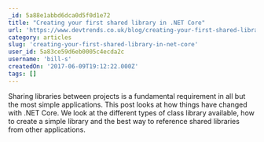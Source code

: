 ```yaml
---
_id: 5a88e1abbd6dca0d5f0d1e72
title: "Creating your first shared library in .NET Core"
url: 'https://www.devtrends.co.uk/blog/creating-your-first-shared-library-in-.net-core'
category: articles
slug: 'creating-your-first-shared-library-in-net-core'
user_id: 5a83ce59d6eb0005c4ecda2c
username: 'bill-s'
createdOn: '2017-06-09T19:12:22.000Z'
tags: []
---
```


Sharing libraries between projects is a fundamental requirement in all but the most simple applications. This post looks at how things have changed with .NET Core. We look at the different types of class library available, how to create a simple library and the best way to reference shared libraries from other applications.
